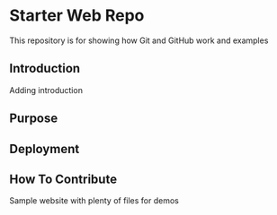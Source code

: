 # Starter Web Repo

This repository is for showing how Git and GitHub work and examples

## Introduction

Adding introduction

## Purpose

## Deployment

## How To Contribute

Sample website with plenty of files for demos